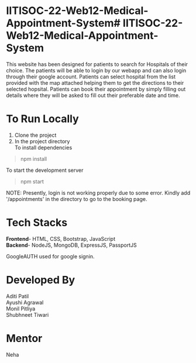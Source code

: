 # IITISOC-22-Web12-Medical-Appointment-System# IITISOC-22-Web12-Medical-Appointment-System

This website has been designed for patients to search for Hospitals of their choice. 
The patients will be able to login by our webapp and can also login through their google account.
Patients can select hospital from the list provided with the map attached helping them to get the directions to their selected hopsital.
Patients can book their appointment by simply filling out details where they will be asked to fill out their preferable date and time.

# To Run Locally 

1. Clone the project  
2. In the project directory</br> To install dependencies</br> 
 > npm install </br> 

To start the development server</br>

 > npm start

NOTE: Presently, login is not working properly due to some error. Kindly add '/appointments' in the directory to go to the booking page.

# Tech Stacks
**Frontend**- HTML, CSS, Bootstrap, JavaScript  
**Backend**- NodeJS, MongoDB, ExpressJS, PassportJS  

GoogleAUTH used for google signin.


# Developed By
Aditi Patil  
Ayushi Agrawal  
Monil Pitliya  
Shubhneet Tiwari

# Mentor
Neha


